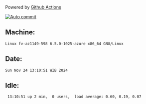 Powered by [Github Actions](https://github.com/features/actions)

[![Auto commit](https://github.com/hiage/workstation/workflows/Auto%20commit/badge.svg)](https://github.com/hiage/workstation/actions?query=workflow%3A%22Auto+commit%22)

## Machine:
```
Linux fv-az1149-598 6.5.0-1025-azure x86_64 GNU/Linux
```
## Date:
```
Sun Nov 24 13:10:51 WIB 2024
```
## Idle:
```
 13:10:51 up 2 min,  0 users,  load average: 0.60, 0.19, 0.07
```
